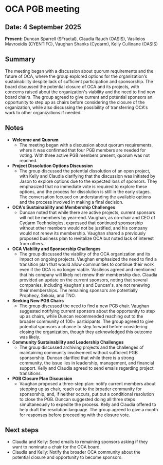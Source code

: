 # OCA PGB meeting

## Date: 4 September 2025

**Present:** Duncan Sparrell (SFractal), Claudia Rauch (OASIS), Vasileios Mavroeidis (CYENTIFC), Vaughan Shanks (Cydarm), Kelly Cullinane (OASIS)

## Summary

The meeting began with a discussion about quorum requirements and the future of OCA, where the group explored options for the organization's sustainability despite lack of sufficient participation and sponsorship. The board discussed the potential closure of OCA and its projects, with concerns raised about the organization's viability and the need to find new board chairs. The group agreed to give current and potential sponsors an opportunity to step up as chairs before considering the closure of the organization, while also discussing the possibility of transferring OCA's work to other organizations if needed.

## Notes

* **Welcome and Quorum**  
  * The meeting began with a discussion about quorum requirements, where it was confirmed that four PGB members are needed for voting. With three active PGB members present, quorum was not reached.  
* **Project Dissolution Options Discussion**  
  * The group discussed the potential dissolution of an open project, with Kelly and Claudia clarifying that the discussion was initiated by Jason to explore options due to the expected loss of sponsors. They emphasized that no immediate vote is required to explore these options, and the process for dissolution is still in the early stages. The conversation focused on understanding the available options and the process involved in making a final decision.  
* **OCA's Sustainability and Membership Challenges**	  
  * Duncan noted that while there are active projects, current sponsors will not be members by year-end. Vaughan, as co-chair and CEO of Cydarm Technologies, expressed that continued sponsorship without other members would not be justified, and his company would not renew its membership. Vaughan shared a previously proposed business plan to revitalize OCA but noted lack of interest from others.   
* **OCA Viability and Sponsorship Challenges**	  
  * The group discussed the viability of the OCA organization and its impact on ongoing projects. Vaughan emphasized the need to find a transition plan that would allow communities to continue their work even if the OCA is no longer viable. Vasileios agreed and mentioned that his company will likely not renew their membership due. Claudia provided an update on the current sponsors, noting that several companies, including Vaughan's and Duncan's, are not renewing their memberships. The remaining sponsors are potentially Prophecy, Sekoia, and TNO.  
* **Seeking New PGB Chairs**  
  * The group discussed the need to find a new PGB chair. Vaughan suggested notifying current sponsors about the opportunity to step up as chairs, while Duncan recommended reaching out to the broader community of 100+ participants. The group agreed to give potential sponsors a chance to step forward before considering closing the organization, though they acknowledged this outcome was likely.  
* **Community Sustainability and Leadership Challenges**  
  * The group discussed archiving projects and the challenges of maintaining community involvement without sufficient PGB sponsorship. Duncan clarified that while there is a strong community, the issue lies in leadership, management, and financial support. Kelly and Claudia agreed to send emails regarding project transitions.   
* **PGB Closure Plan Discussion**  
  * Vaughan proposed a three-step plan: notify current members about stepping up as chair, reach out to the broader community for sponsorship, and, if neither occurs, put out a conditional resolution to close the PGB. Duncan suggested doing all three steps simultaneously to expedite the process. Kelly and Claudia offered to help draft the resolution language. The group agreed to give a month for responses before proceeding with the closure vote.

## Next steps

* Claudia and Kelly: Send emails to remaining sponsors asking if they want to nominate a chair for the OCA board.  
* Claudia and Kelly: Notify the broader OCA community about the potential closure and opportunity to become sponsors.

   

